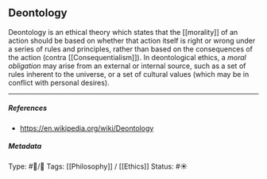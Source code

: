 ## Deontology  # 

Deontology is an ethical theory which states that the [[morality]] of an action should be based on whether that action itself is right or wrong under a series of rules and principles, rather than based on the consequences of the action (contra [[Consequentialism]]). In deontological ethics, a _moral obligation_ may arise from an external or internal source, such as a set of rules inherent to the universe, or a set of cultural values (which may be in conflict with personal desires).

___

##### References

- https://en.wikipedia.org/wiki/Deontology

##### Metadata

Type: #🔵/🔵 
Tags: [[Philosophy]] / [[Ethics]]
Status: #☀️ 